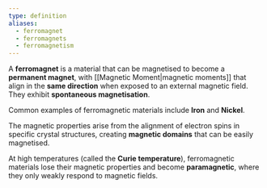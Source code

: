 ```yaml
---
type: definition
aliases:
  - ferromagnet
  - ferromagnets
  - ferromagnetism
---
```

A **ferromagnet** is a material that can be magnetised to become a **permanent magnet**, with [[Magnetic Moment|magnetic moments]] that align in the **same direction** when exposed to an external magnetic field. They exhibit **spontaneous magnetisation**.

Common examples of ferromagnetic materials include **Iron** and **Nickel**.

The magnetic properties arise from the alignment of electron spins in specific crystal structures, creating **magnetic domains** that can be easily magnetised.

At high temperatures (called the **Curie temperature**), ferromagnetic materials lose their magnetic properties and become **paramagnetic**, where they only weakly respond to magnetic fields.